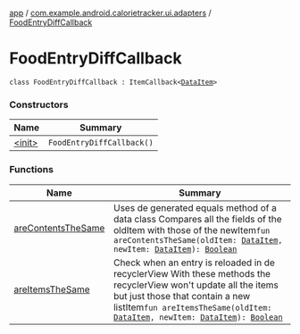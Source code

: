 [app](../../index.md) / [com.example.android.calorietracker.ui.adapters](../index.md) / [FoodEntryDiffCallback](./index.md)

# FoodEntryDiffCallback

`class FoodEntryDiffCallback : ItemCallback<`[`DataItem`](../-data-item/index.md)`>`

### Constructors

| Name | Summary |
|---|---|
| [&lt;init&gt;](-init-.md) | `FoodEntryDiffCallback()` |

### Functions

| Name | Summary |
|---|---|
| [areContentsTheSame](are-contents-the-same.md) | Uses de generated equals method of a data class Compares all the fields of the oldItem with those of the newItem`fun areContentsTheSame(oldItem: `[`DataItem`](../-data-item/index.md)`, newItem: `[`DataItem`](../-data-item/index.md)`): `[`Boolean`](https://kotlinlang.org/api/latest/jvm/stdlib/kotlin/-boolean/index.html) |
| [areItemsTheSame](are-items-the-same.md) | Check when an entry is reloaded in de recyclerView With these methods the recyclerView won't update all the items but just those that contain a new listItem`fun areItemsTheSame(oldItem: `[`DataItem`](../-data-item/index.md)`, newItem: `[`DataItem`](../-data-item/index.md)`): `[`Boolean`](https://kotlinlang.org/api/latest/jvm/stdlib/kotlin/-boolean/index.html) |
